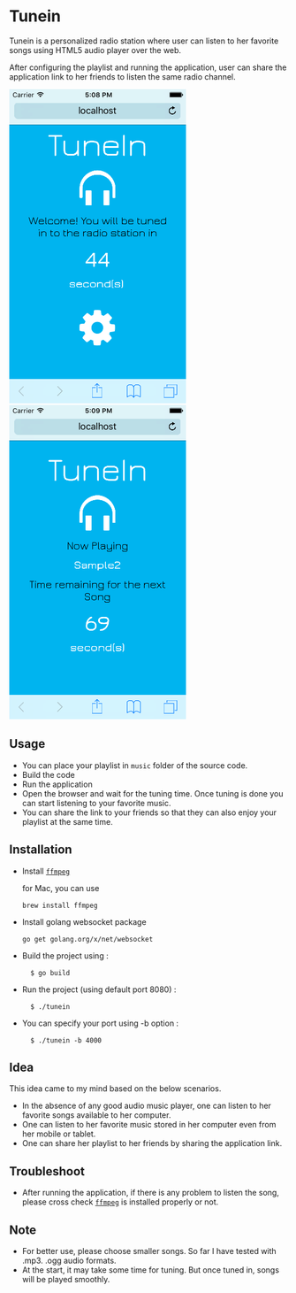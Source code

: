 # **Tunein**
Tunein is a personalized radio station where user can listen to her favorite songs using HTML5 audio player over the web.

After configuring the playlist and running the application, user can share the application link to her friends to listen the same radio channel.

![Tuning-image](https://github.com/gophergala2016/tunein/blob/master/scsreenshots/Tuning.png "Tuning")
![Playing-image](https://github.com/gophergala2016/tunein/blob/master/scsreenshots/Playing.png "Playing")


## Usage
- You can place your playlist in `music` folder of the source code.
- Build the code
- Run the application
- Open the browser and wait for the tuning time. Once tuning is done you can start listening to your favorite music.
- You can share the link to your friends so that they can also enjoy your playlist at the same time.


## Installation
- Install [`ffmpeg`](https://www.ffmpeg.org/)

  for Mac, you can use

  ```
  brew install ffmpeg
  ```
- Install golang websocket package

  ```
  go get golang.org/x/net/websocket
  ```
- Build the project using :

  ```
    $ go build
  ```
- Run the project (using default port 8080) :

  ```
    $ ./tunein
  ```
- You can specify your port using -b option :

  ```
    $ ./tunein -b 4000
  ```


## Idea
  This idea came to my mind based on the below scenarios.
  - In the absence of any good audio music player, one can listen to her favorite songs available to her computer.
  - One can listen to her favorite music stored in her computer even from her mobile or tablet.
  - One can share her playlist to her friends by sharing the application link.


## Troubleshoot
- After running the application, if there is any problem to listen the song, please cross check [`ffmpeg`](https://www.ffmpeg.org/) is installed properly or not.

## Note
- For better use, please choose smaller songs. So far I have tested with .mp3. .ogg audio formats.
- At the start, it may take some time for tuning. But once tuned in, songs will be played smoothly.
